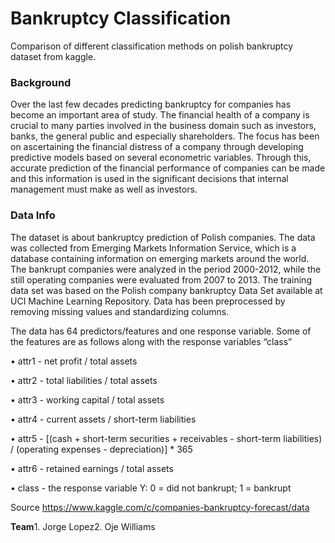 # Bankruptcy Classification
 Comparison of different classification methods on polish bankruptcy dataset from kaggle.
 
 ### Background
 Over the last few decades predicting bankruptcy for companies has become an important area of study. The financial health of a company is crucial to many parties involved in the business domain such as investors, banks, the general public and especially shareholders. The focus has been on ascertaining the financial distress of a company through developing predictive models based on several econometric variables. Through this, accurate prediction of the financial performance of companies can be made and this information is used in the significant decisions that internal management must make as well as investors.
 
 ### Data Info
 The dataset is about bankruptcy prediction of Polish companies. The data was collected from Emerging Markets Information Service, which is a database containing information on emerging markets around the world. The bankrupt companies were analyzed in the period 2000-2012, while the still operating companies were evaluated from 2007 to 2013. The training data set was based on the Polish company bankruptcy  Data Set available at UCI Machine Learning Repository. Data has been preprocessed by removing missing values and standardizing columns.
 
The data has 64 predictors/features and one response variable. Some of the features are as follows along with the response variables “class”

•	attr1 - net profit / total assets

•	attr2 - total liabilities / total assets

•	attr3 - working capital / total assets

•	attr4 - current assets / short-term liabilities

•	attr5 - [(cash + short-term securities + receivables - short-term liabilities) / (operating expenses - depreciation)] * 365

•	attr6 - retained earnings / total assets

•	class - the response variable Y: 0 = did not bankrupt; 1 = bankrupt

Source
https://www.kaggle.com/c/companies-bankruptcy-forecast/data

**Team**1. Jorge Lopez2. Oje Williams
